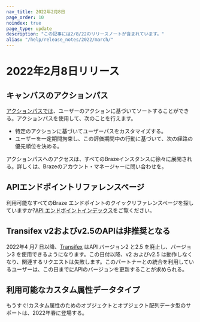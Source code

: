 ```yaml
---
nav_title: 2022年2月8日
page_order: 10
noindex: true
page_type: update
description: "この記事には2/8/22のリリースノートが含まれています。"
alias: "/help/release_notes/2022/march/"
---
```

# 2022年2月8日リリース

## キャンバスのアクションパス

[アクションパスでは]({{site.baseurl}}/user_guide/engagement_tools/canvas/canvas_components/action_paths/)、ユーザーのアクションに基づいてソートすることができる。アクションパスを使用して、次のことを行えます。
- 特定のアクションに基づいてユーザーパスをカスタマイズする。 
- ユーザーを一定期間拘束し、この評価期間中の行動に基づいて、次の経路の優先順位を決める。 

アクションパスへのアクセスは、すべてのBrazeインスタンスに徐々に展開される。詳しくは、Brazeのアカウント・マネージャーに問い合わせを。

## APIエンドポイントリファレンスページ

利用可能なすべてのBraze エンドポイントのクイックリファレンスページを探していますか?[API エンドポイントインデックス]({{site.baseurl}}/api/endpoints/)をご覧ください。

## Transifex v2およびv2.5のAPIは非推奨となる
2022年4 月7 日以降、[Transifex]({{site.baseurl}}/partners/message_personalization/localization/transifex/#transifex) はAPI バージョン2 と2.5 を廃止し、バージョン3 を使用できるようになります。この日付以降、v2 およびv2.5 は動作しなくなり、関連するリクエストは失敗します。このパートナーとの統合を利用しているユーザーは、この日までにAPIのバージョンを更新することが求められる。

## 利用可能なカスタム属性データタイプ
もうすぐ!カスタム属性のためのオブジェクトとオブジェクト配列データ型のサポートは、2022年春に登場する。